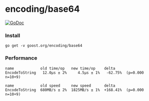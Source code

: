 # encoding/base64
[![GoDoc](https://godoc.org/goost.org/encoding/base64?status.svg)](https://godoc.org/goost.org/encoding/base64)

### Install
```
go get -v goost.org/encoding/base64
```


### Performance

```
name            old time/op   new time/op    delta
EncodeToString   12.0µs ± 2%     4.5µs ± 1%   -62.75%  (p=0.000 n=10+9)

name            old speed     new speed      delta
EncodeToString  680MB/s ± 2%  1825MB/s ± 1%  +168.41%  (p=0.000 n=10+9)
```
